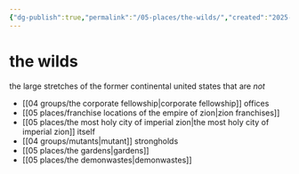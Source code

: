 ```yaml
---
{"dg-publish":true,"permalink":"/05-places/the-wilds/","created":"2025-02-21T14:10:50.937-06:00","updated":"2024-12-27T10:59:13.154-06:00"}
---
```


# the wilds

the large stretches of the former continental united states that are *not*
- [[04 groups/the corporate fellowship\|corporate fellowship]] offices
- [[05 places/franchise locations of the empire of zion\|zion franchises]]
- [[05 places/the most holy city of imperial zion\|the most holy city of imperial zion]] itself
- [[04 groups/mutants\|mutant]] strongholds
- [[05 places/the gardens\|gardens]]
- [[05 places/the demonwastes\|demonwastes]]
